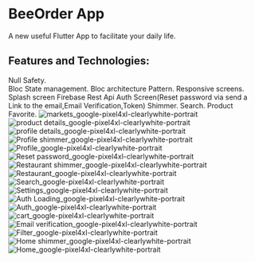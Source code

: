# BeeOrder App

A new useful Flutter App to facilitate your daily life.

## Features and Technologies:

Null Safety.                                                                                                                            
Bloc State management.
Bloc architecture Pattern.
Responsive screens.
Splash screen
Firebase Rest Api
Auth Screen(Reset password via send a Link to the email,Email Verification,Token)
Shimmer.
Search.
Product Favorite.
![markets_google-pixel4xl-clearlywhite-portrait](https://user-images.githubusercontent.com/90754092/185804116-09834b4d-1736-4717-9b53-11603f01eea5.png)
![product details_google-pixel4xl-clearlywhite-portrait](https://user-images.githubusercontent.com/90754092/185804129-e41c34ba-9018-48b1-87c6-522e95c72dc6.png)
![profile details_google-pixel4xl-clearlywhite-portrait](https://user-images.githubusercontent.com/90754092/185804136-8dd9cc2d-75a5-4837-affc-7f1c3228ec7f.png)
![Profile shimmer_google-pixel4xl-clearlywhite-portrait](https://user-images.githubusercontent.com/90754092/185804139-1d401970-50a7-4f17-8937-015d6f05234b.png)
![Profile_google-pixel4xl-clearlywhite-portrait](https://user-images.githubusercontent.com/90754092/185804147-42639576-87d5-4635-9817-ef9e73006498.png)
![Reset password_google-pixel4xl-clearlywhite-portrait](https://user-images.githubusercontent.com/90754092/185804165-aeb4bebe-5cfb-4d9c-b57e-d07d8a3a6704.png)
![Restaurant shimmer_google-pixel4xl-clearlywhite-portrait](https://user-images.githubusercontent.com/90754092/185804171-633376e1-0311-4d94-92a5-d49ba07d294f.png)
![Restaurant_google-pixel4xl-clearlywhite-portrait](https://user-images.githubusercontent.com/90754092/185804175-1cd1ca53-8f1c-4273-b841-443f24fbae6a.png)
![Search_google-pixel4xl-clearlywhite-portrait](https://user-images.githubusercontent.com/90754092/185804197-b6a3a2d4-28bb-4a6f-b482-d1284b5cf45d.png)
![Settings_google-pixel4xl-clearlywhite-portrait](https://user-images.githubusercontent.com/90754092/185804210-cfc7fca7-d6ad-4e3c-b500-72d419684057.png)
![Auth Loading_google-pixel4xl-clearlywhite-portrait](https://user-images.githubusercontent.com/90754092/185804215-940aaa0f-f821-4287-95ab-827ae14687ed.png)
![Auth_google-pixel4xl-clearlywhite-portrait](https://user-images.githubusercontent.com/90754092/185804221-2446d252-9da7-4871-9a28-6c53f5414dc4.png)
![cart_google-pixel4xl-clearlywhite-portrait](https://user-images.githubusercontent.com/90754092/185804226-6ad76e7e-a306-47c7-8256-7b0990800b76.png)
![Email verification_google-pixel4xl-clearlywhite-portrait](https://user-images.githubusercontent.com/90754092/185804229-29bdb0fb-d856-45be-873e-d0ea5e5698f3.png)
![Filter_google-pixel4xl-clearlywhite-portrait](https://user-images.githubusercontent.com/90754092/185804237-1181af1d-435c-4578-a7e8-4d207c7c3270.png)
![Home shimmer_google-pixel4xl-clearlywhite-portrait](https://user-images.githubusercontent.com/90754092/185804250-f7ace210-144a-4554-b5c7-7e73a1baa36c.png)
![Home_google-pixel4xl-clearlywhite-portrait](https://user-images.githubusercontent.com/90754092/185804253-923067ff-aec5-4cb9-ad8a-85302b18cb7e.png)
